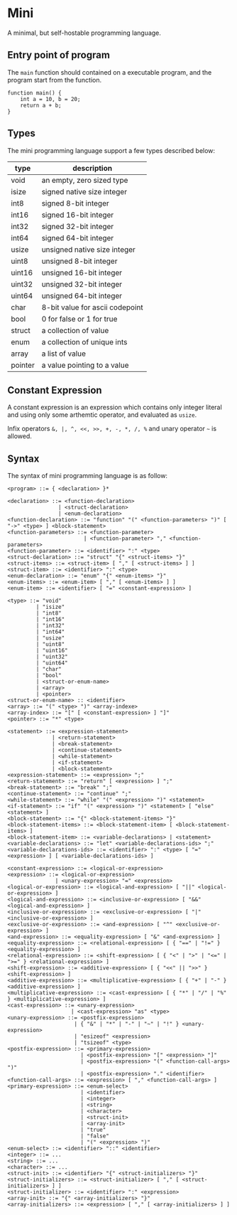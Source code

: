 # Mini

A minimal, but self-hostable programming language.

## Entry point of program

The `main` function should contained on a executable program, and the program start from the function.

```
function main() {
    int a = 10, b = 20;
    return a + b;
}
```

## Types

The mini programming language support a few types described below:

| type    | description                     |
| ------- | ------------------------------- |
| void    | an empty, zero sized type       |
| isize   | signed native size integer      |
| int8    | signed 8-bit integer            |
| int16   | signed 16-bit integer           |
| int32   | signed 32-bit integer           |
| int64   | signed 64-bit integer           |
| usize   | unsigned native size integer    |
| uint8   | unsigned 8-bit integer          |
| uint16  | unsigned 16-bit integer         |
| uint32  | unsigned 32-bit integer         |
| uint64  | unsigned 64-bit integer         |
| char    | 8-bit value for ascii codepoint |
| bool    | 0 for false or 1 for true       |
| struct  | a collection of value           |
| enum    | a collection of unique ints     |
| array   | a list of value                 |
| pointer | a value pointing to a value     |

## Constant Expression

A constant expression is an expression which contains only integer literal and using only some arthemtic operator, and evaluated as `usize`.

Infix operators `&, |, ^, <<, >>, +, -, *, /, %` and unary operator `~` is allowed.

## Syntax

The syntax of mini programming language is as follow:

```
<program> ::= { <declaration> }*

<declaration> ::= <function-declaration>
                | <struct-declaration>
                | <enum-declaration>
<function-declaration> ::= "function" "(" <function-parameters> ")" [ "->" <type> ] <block-statement>
<function-parameters> ::= <function-parameter>
                        | <function-parameter> "," <function-parameters>
<function-parameter> ::= <identifier> ":" <type>
<struct-declaration> ::= "struct" "{" <struct-items> "}"
<struct-items> ::= <struct-item> [ "," [ <struct-items> ] ]
<struct-item> ::= <identifier> ":" <type>
<enum-declaration> ::= "enum" "{" <enum-items> "}"
<enum-items> ::= <enum-item> [ "," [ <enum-items> ] ]
<enum-item> ::= <identifier> [ "=" <constant-expression> ]

<type> ::= "void"
         | "isize"
         | "int8"
         | "int16"
         | "int32"
         | "int64"
         | "usize"
         | "uint8"
         | "uint16"
         | "uint32"
         | "uint64"
         | "char"
         | "bool"
         | <struct-or-enum-name>
         | <array>
         | <pointer>
<struct-or-enum-name> :: <identifier>
<array> ::= "(" <type> ")" <array-indexe>
<array-index> ::= "[" [ <constant-expression> ] "]"
<pointer> ::= "*" <type>

<statement> ::= <expression-statement>
              | <return-statement>
              | <break-statement>
              | <continue-statement>
              | <while-statement>
              | <if-statement>
              | <block-statement>
<expression-statement> ::= <expression> ";"
<return-statement> ::= "return" [ <expression> ] ";"
<break-statement> ::= "break" ";"
<continue-statement> ::= "continue" ";"
<while-statement> ::= "while" "(" <expression> ")" <statement>
<if-statement> ::= "if" "(" <expression> ")" <statement> [ "else" <statement> ]
<block-statement> ::= "{" <block-statement-items> "}"
<block-statement-items> ::= <block-statement-item> [ <block-statement-items> ]
<block-statement-item> ::= <variable-declarations> | <statement>
<variable-declarations> ::= "let" <variable-declarations-ids> ";"
<variable-declarations-ids> ::= <identifier> ":" <type> [ "=" <expression> ] [ <variable-declarations-ids> ]

<constant-expression> ::= <logical-or-expression>
<expression> ::= <logical-or-expression>
               | <unary-expression> "=" <expression>
<logical-or-expression> ::= <logical-and-expression> [ "||" <logical-or-expression> ]
<logical-and-expression> ::= <inclusive-or-expression> [ "&&" <logical-and-expression> ]
<inclusive-or-expression> ::= <exclusive-or-expression> [ "|" <inclusive-or-expression> ]
<exclusive-or-expression> ::= <and-expression> [ "^" <exclusive-or-expression> ]
<and-expression> ::= <equality-expression> [ "&" <and-expression> ]
<equality-expression> ::= <relational-expression> [ { "==" | "!=" } <equality-expression> ]
<relational-expression> ::= <shift-expression> [ { "<" | ">" | "<=" | ">=" } <relational-expression> ]
<shift-expression> ::= <additive-expression> [ { "<<" || ">>" } <shift-expression> ]
<additive-expression> ::= <multiplicative-expression> [ { "+" | "-" } <additive-expression> ]
<multiplicative-expression> ::= <cast-expression> [ { "*" | "/" | "%" } <multiplicative-expression> ]
<cast-expression> ::= <unary-expression>
                    | <cast-expression> "as" <type>
<unary-expression> ::= <postfix-expression>
                     | { "&" | "*" | "-" | "~" | "!" } <unary-expression>
                     | "esizeof" <expression>
                     | "tsizeof" <type>
<postfix-expression> ::= <primary-expression>
                       | <postfix-expression> "[" <expression> "]"
                       | <postfix-expression> "(" <function-call-args> ")"
                       | <postfix-expression> "." <identifier>
<function-call-args> ::= <expression> [ "," <function-call-args> ]
<primary-expression> ::= <enum-select>
                       | <identifier>
                       | <integer>
                       | <string>
                       | <character>
                       | <struct-init>
                       | <array-init>
                       | "true"
                       | "false"
                       | "(" <expression> ")"
<enum-select> ::= <identifier> "::" <identifier>
<integer> ::= ...
<string> ::= ...
<character> ::= ...
<struct-init> ::= <identifier> "{" <struct-initializers> "}"
<struct-initializers> ::= <struct-initializer> [ "," [ <struct-initializers> ] ]
<struct-initializer> ::= <identifier> ":" <expression>
<array-init> ::= "{" <array-initializers> "}"
<array-initializers> ::= <expression> [ "," [ <array-initializers> ] ]
```
